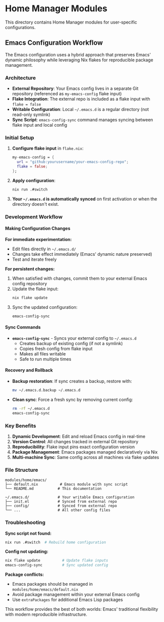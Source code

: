 
# Home Manager Modules

This directory contains Home Manager modules for user-specific configurations.

## Emacs Configuration Workflow

The Emacs configuration uses a hybrid approach that preserves Emacs' dynamic philosophy while leveraging Nix flakes for reproducible package management.

### Architecture

- **External Repository**: Your Emacs config lives in a separate Git repository (referenced as `my-emacs-config` flake input)
- **Flake Integration**: The external repo is included as a flake input with `flake = false`
- **Writable Configuration**: Local `~/.emacs.d` is a regular directory (not read-only symlink)
- **Sync Script**: `emacs-config-sync` command manages syncing between flake input and local config

### Initial Setup

1. **Configure flake input** in `flake.nix`:
   ```nix
   my-emacs-config = {
     url = "github:yourusername/your-emacs-config-repo";
     flake = false;
   };
   ```

2. **Apply configuration**:
   ```bash
   nix run .#switch
   ```

3. **Your `~/.emacs.d` is automatically synced** on first activation or when the directory doesn't exist.

### Development Workflow

#### Making Configuration Changes

**For immediate experimentation:**
- Edit files directly in `~/.emacs.d/`
- Changes take effect immediately (Emacs' dynamic nature preserved)
- Test and iterate freely

**For persistent changes:**
1. When satisfied with changes, commit them to your external Emacs config repository
2. Update the flake input:
   ```bash
   nix flake update
   ```
3. Sync the updated configuration:
   ```bash
   emacs-config-sync
   ```

#### Sync Commands

- **`emacs-config-sync`** - Syncs your external config to `~/.emacs.d`
  - Creates backup of existing config (if not a symlink)
  - Copies fresh config from flake input
  - Makes all files writable
  - Safe to run multiple times

#### Recovery and Rollback

- **Backup restoration**: If sync creates a backup, restore with:
  ```bash
  mv ~/.emacs.d.backup ~/.emacs.d
  ```

- **Clean sync**: Force a fresh sync by removing current config:
  ```bash
  rm -rf ~/.emacs.d
  emacs-config-sync
  ```

### Key Benefits

1. **Dynamic Development**: Edit and reload Emacs config in real-time
2. **Version Control**: All changes tracked in external Git repository  
3. **Reproducibility**: Flake input pins exact configuration version
4. **Package Management**: Emacs packages managed declaratively via Nix
5. **Multi-machine Sync**: Same config across all machines via flake updates

### File Structure

```
modules/home/emacs/
├── default.nix          # Emacs module with sync script
└── README.md           # This documentation

~/.emacs.d/             # Your writable Emacs configuration
├── init.el             # Synced from external repo
├── config/             # Synced from external repo
└── ...                 # All other config files
```

### Troubleshooting

**Sync script not found:**
```bash
nix run .#switch  # Rebuild home configuration
```

**Config not updating:**
```bash
nix flake update          # Update flake inputs
emacs-config-sync         # Sync updated config
```

**Package conflicts:**
- Emacs packages should be managed in `modules/home/emacs/default.nix`
- Avoid package management within your external Emacs config
- Use `extraPackages` for additional Emacs Lisp packages

This workflow provides the best of both worlds: Emacs' traditional flexibility with modern reproducible infrastructure.
